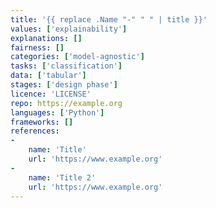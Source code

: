 ```yaml
---
title: '{{ replace .Name "-" " " | title }}'
values: ['explainability']
explanations: []
fairness: []
categories: ['model-agnostic']
tasks: ['classification']
data: ['tabular']
stages: ['design phase']
licence: 'LICENSE'
repo: https://example.org
languages: ['Python']
frameworks: []
references: 
- 
    name: 'Title'
    url: 'https://www.example.org'
- 
    name: 'Title 2'
    url: 'https://www.example.org'
---
```



